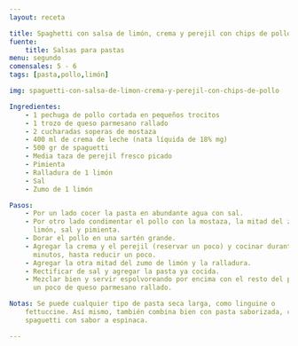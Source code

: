 ```yaml
---
layout: receta

title: Spaghetti con salsa de limón, crema y perejil con chips de pollo
fuente:
    title: Salsas para pastas
menu: segundo
comensales: 5 - 6
tags: [pasta,pollo,limón]

img: spaguetti-con-salsa-de-limon-crema-y-perejil-con-chips-de-pollo

Ingredientes:
    - 1 pechuga de pollo cortada en pequeños trocitos
    - 1 trozo de queso parmesano rallado
    - 2 cucharadas soperas de mostaza
    - 400 ml de crema de leche (nata líquida de 18% mg)
    - 500 gr de spaguetti
    - Media taza de perejil fresco picado
    - Pimienta
    - Ralladura de 1 limón
    - Sal
    - Zumo de 1 limón

Pasos:
    - Por un lado cocer la pasta en abundante agua con sal.
    - Por otro lado condimentar el pollo con la mostaza, la mitad del zumo de
      limón, sal y pimienta.
    - Dorar el pollo en una sartén grande.
    - Agregar la crema y el perejil (reservar un poco) y cocinar durante 10
      minutos, hasta reducir un poco.
    - Agregar la otra mitad del zumo de limón y la ralladura.
    - Rectificar de sal y agregar la pasta ya cocida.
    - Mezclar bien y servir espolvoreando por encima con el resto del perejil y
      un poco de queso parmesano rallado.

Notas: Se puede cualquier tipo de pasta seca larga, como linguine o
    fettuccine. Así mismo, también combina bien con pasta saborizada, como
    spaguetti con sabor a espinaca.

---
```


